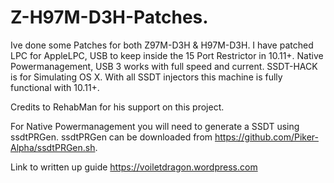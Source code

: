 # Z-H97M-D3H-Patches.

Ive done some Patches for both Z97M-D3H & H97M-D3H. I have patched LPC for AppleLPC, USB to keep inside the 15 Port Restrictor in 10.11+. Native Powermanagement, USB 3 works with full speed and current. SSDT-HACK is for Simulating OS X. With all SSDT injectors this machine is fully functional with 10.11+.

Credits to RehabMan for his support on this project.

For Native Powermanagement you will need to generate a SSDT using ssdtPRGen. ssdtPRGen can be downloaded from https://github.com/Piker-Alpha/ssdtPRGen.sh.

Link to written up guide https://voiletdragon.wordpress.com
